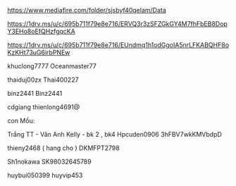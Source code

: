 https://www.mediafire.com/folder/sjsbyf40qelam/Data

https://1drv.ms/u/c/695b711f79e8e716/ERVQ3r3zSFZGkGY4M7fhFbEB8DopY3EHo8oEfQHzfgqcKA

https://1drv.ms/u/c/695b711f79e8e716/EUndmq1h1odGgoIA5nrLFKABQHF8oKzKHt73uG6irbPNEw

khuclong7777
Oceanmaster77

thaiduj00zx
Thai400227

binz2441
Binz2441

cdgiang
thienlong4691@


con Mổu:

Trắng TT - Vân Anh Kelly - bk 2 , bk4
Hpcuden0906
3hFBV7wkKMVbdpD

thieny2468 ( hang cho )
DKMFPT2798

Sh1nokawa
SK98032645789

huybui050399
huyvip453
